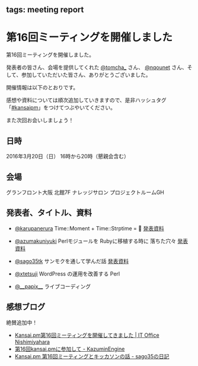 tags: meeting report
---
# 第16回ミーティングを開催しました

第16回ミーティングを開催しました。

発表者の皆さん、会場を提供してくれた [@tomcha_](https://twitter.com/tomcha_) さん、 [@nqounet](https://twitter.com/nqounet) さん、そして、参加していただいた皆さん、ありがとうございました。

開催情報は以下のとおりです。

感想や資料については順次追加していきますので、是非ハッシュタグ「[#kansaipm](https://twitter.com/hashtag/kansaipm)」をつけてつぶやいてください。

また次回お会いしましょう！

## 日時
2016年3月20日（日） 16時から20時（懇親会含む）

## 会場
グランフロント大阪 北館7F ナレッジサロン プロジェクトルームGH

## 発表者、タイトル、資料

- [@karupanerura](https://twitter.com/karupanerura)
Time::Moment + Time::Strptime = :muscle:
[発表資料](http://www.slideshare.net/karupanerura/timemomenttimestrptime)

- [@azumakuniyuki](https://twitter.com/azumakuniyuki)
Perlモジュールを Rubyに移植する時に 落ちた穴々
[発表資料](http://www.slideshare.net/azumakuniyuki/kansaipm16)

- [@sago35tk](https://twitter.com/sago35tk)
サンモクを通して学んだ話
[発表資料](http://www.slideshare.net/masaakitakasago/20160320)

- [@xtetsuji](https://twitter.com/xtetsuji)
WordPress の運用を改善する Perl

- [@\_\_papix\_\_](https://twitter.com/__papix__)
ライブコーディング

## 感想ブログ
絶賛追加中！

- [Kansai.pm第16回ミーティングを開催してきました | IT Office Nishimiyahara](http://www.nishimiyahara.net/2016/03/21/114416)
- [第16回kansai.pmに参加して - KazuminEngine](http://kazuminkun.hatenablog.com/entry/2016/03/21/210914)
- [Kansai.pm 第16回ミーティングとキッカソンの話 - sago35の日記](http://sago35.hatenablog.com/entry/2016/03/21/210236)
